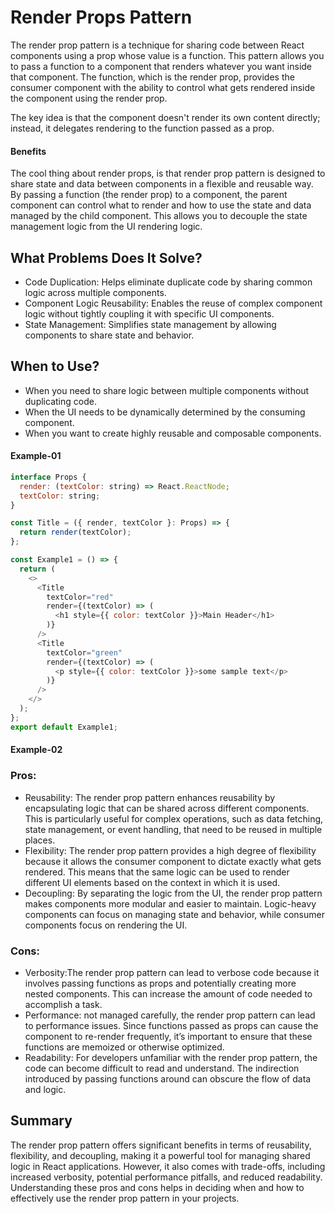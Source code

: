 # Render Props Pattern

The render prop pattern is a technique for sharing code between React components using a prop whose value is a function. This pattern allows you to pass a function to a component that renders whatever you want inside that component. The function, which is the render prop, provides the consumer component with the ability to control what gets rendered inside the component using the render prop.

The key idea is that the component doesn't render its own content directly; instead, it delegates rendering to the function passed as a prop.

#### Benefits

The cool thing about render props, is that render prop pattern is designed to share state and data between components in a flexible and reusable way. By passing a function (the render prop) to a component, the parent component can control what to render and how to use the state and data managed by the child component. This allows you to decouple the state management logic from the UI rendering logic.

## What Problems Does It Solve?

- Code Duplication: Helps eliminate duplicate code by sharing common logic across multiple components.
- Component Logic Reusability: Enables the reuse of complex component logic without tightly coupling it with specific UI components.
- State Management: Simplifies state management by allowing components to share state and behavior.

## When to Use?

- When you need to share logic between multiple components without duplicating code.
- When the UI needs to be dynamically determined by the consuming component.
- When you want to create highly reusable and composable components.

#### Example-01

```javascript
interface Props {
  render: (textColor: string) => React.ReactNode;
  textColor: string;
}

const Title = ({ render, textColor }: Props) => {
  return render(textColor);
};

const Example1 = () => {
  return (
    <>
      <Title
        textColor="red"
        render={(textColor) => (
          <h1 style={{ color: textColor }}>Main Header</h1>
        )}
      />
      <Title
        textColor="green"
        render={(textColor) => (
          <p style={{ color: textColor }}>some sample text</p>
        )}
      />
    </>
  );
};
export default Example1;
```

#### Example-02

### Pros:

- Reusability: The render prop pattern enhances reusability by encapsulating logic that can be shared across different components. This is particularly useful for complex operations, such as data fetching, state management, or event handling, that need to be reused in multiple places.
- Flexibility: The render prop pattern provides a high degree of flexibility because it allows the consumer component to dictate exactly what gets rendered. This means that the same logic can be used to render different UI elements based on the context in which it is used.
- Decoupling: By separating the logic from the UI, the render prop pattern makes components more modular and easier to maintain. Logic-heavy components can focus on managing state and behavior, while consumer components focus on rendering the UI.

### Cons:

- Verbosity:The render prop pattern can lead to verbose code because it involves passing functions as props and potentially creating more nested components. This can increase the amount of code needed to accomplish a task.
- Performance: not managed carefully, the render prop pattern can lead to performance issues. Since functions passed as props can cause the component to re-render frequently, it’s important to ensure that these functions are memoized or otherwise optimized.
- Readability: For developers unfamiliar with the render prop pattern, the code can become difficult to read and understand. The indirection introduced by passing functions around can obscure the flow of data and logic.

## Summary

The render prop pattern offers significant benefits in terms of reusability, flexibility, and decoupling, making it a powerful tool for managing shared logic in React applications. However, it also comes with trade-offs, including increased verbosity, potential performance pitfalls, and reduced readability. Understanding these pros and cons helps in deciding when and how to effectively use the render prop pattern in your projects.
